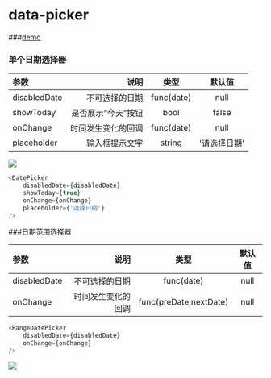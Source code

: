 # data-picker

###[demo](https://yinwincher.github.io/date-picker/)

### 单个日期选择器

| 参数    |     说明 |   类型 |默认值|
| :-------- | --------:| :------: |:------: |
| disabledDate|   不可选择的日期|  func(date)  | null |
|showToday | 是否展示“今天”按钮| bool | false|
|onChange | 时间发生变化的回调|func(date)|null|
|placeholder | 输入框提示文字|string | '请选择日期'|

![](单个日期选择器.png)
```javascript
<DatePicker
    disabledDate={disabledDate}
    showToday={true}
    onChange={onChange}
    placeholder={'选择日期'}
/>
```

###日期范围选择器

| 参数    |     说明 |   类型 |默认值|
| :-------- | --------:| :------: |:------: |
| disabledDate|   不可选择的日期|  func(date)  | null |
|onChange | 时间发生变化的回调|func(preDate,nextDate)|null|
```javascript
<RangeDatePicker
    disabledDate={disabledDate}
    onChange={onChange}
/>
```
![](范围日期选择器.png)
